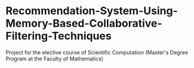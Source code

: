 # Recommendation-System-Using-Memory-Based-Collaborative-Filtering-Techniques
Project for the elective course of Scientific Computation (Master's Degree Program at the Faculty of Mathematics)
